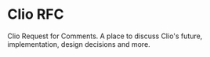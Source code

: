 # Clio RFC
Clio Request for Comments. A place to discuss Clio's future, implementation, design decisions and more.
